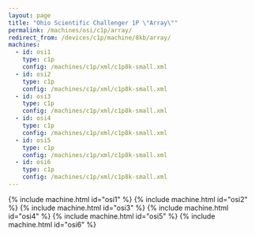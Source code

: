 ```yaml
---
layout: page
title: "Ohio Scientific Challenger 1P \"Array\""
permalink: /machines/osi/c1p/array/
redirect_from: /devices/c1p/machine/8kb/array/
machines:
  - id: osi1
    type: c1p
    config: /machines/c1p/xml/c1p8k-small.xml
  - id: osi2
    type: c1p
    config: /machines/c1p/xml/c1p8k-small.xml
  - id: osi3
    type: c1p
    config: /machines/c1p/xml/c1p8k-small.xml
  - id: osi4
    type: c1p
    config: /machines/c1p/xml/c1p8k-small.xml
  - id: osi5
    type: c1p
    config: /machines/c1p/xml/c1p8k-small.xml
  - id: osi6
    type: c1p
    config: /machines/c1p/xml/c1p8k-small.xml
---
```


{% include machine.html id="osi1" %}
{% include machine.html id="osi2" %}
{% include machine.html id="osi3" %}
{% include machine.html id="osi4" %}
{% include machine.html id="osi5" %}
{% include machine.html id="osi6" %}
